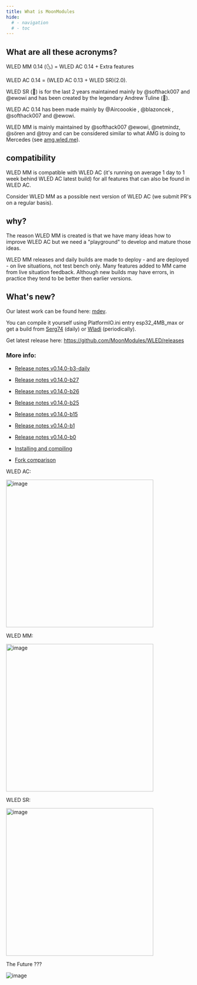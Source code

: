 ```yaml
---
title: What is MoonModules
hide:
  # - navigation
  # - toc
---
```

## What are all these acronyms?

WLED MM 0.14 (🌜) = WLED AC 0.14 + Extra features

WLED AC 0.14 = (WLED AC 0.13 + WLED SR)(2.0). 

WLED SR (🎸) is for the last 2 years maintained mainly by @softhack007 and @ewowi and has been created by the legendary Andrew Tuline (🎸).

WLED AC 0.14 has been made mainly by @Aircoookie , @blazoncek , @softhack007 and @ewowi. 

WLED MM is mainly maintained by @softhack007 @ewowi, @netmindz, @sören and @troy and can be considered similar to what AMG is doing to Mercedes (see [amg.wled.me](http://amg.wled.me/)).

## compatibility
WLED MM is compatible with WLED AC (it's running on average 1 day to 1 week behind WLED AC latest build) for all features that can also be found in WLED AC. 

Consider WLED MM as a possible next version of WLED AC (we submit PR's on a regular basis). 

## why?
The reason WLED MM is created is that we have many ideas how to improve WLED AC but we need a "playground" to develop and mature those ideas. 

WLED MM releases and daily builds are made to deploy - and are deployed - on live situations, not test bench only.
Many features added to MM came from live situation feedback.
Although new builds may have errors, in practice they tend to be better then earlier versions. 

## What's new?

Our latest work can be found here: [mdev](https://github.com/MoonModules/WLED/tree/mdev). 

You can compile it yourself using PlatformIO.ini entry esp32_4MB_max or get a build from [Serg74](https://github.com/srg74/WLED-wemos-shield/tree/master/resources/Firmware/%40MoonModules) (daily) or [Wladi](https://wled-install.github.io) (periodically). 

Get latest release here: <https://github.com/MoonModules/WLED/releases>

### More info:

* [Release notes v0.14.0-b3-daily](/moonmodules/release-notes-v0.14.0-b3-daily)

* [Release notes v0.14.0-b27](/moonmodules/release-notes-v0.14.0-b27)

* [Release notes v0.14.0-b26](/moonmodules/release-notes-v0.14.0-b26)

* [Release notes v0.14.0-b25](/moonmodules/release-notes-v0.14.0-b25)

* [Release notes v0.14.0-b15](/moonmodules/release-notes-v0.14.0-b15)

* [Release notes v0.14.0-b1](/moonmodules/release-notes-v0.14.0-b1)

* [Release notes v0.14.0-b0](/moonmodules/release-notes-v0.14.0-b0)

* [Installing and compiling](/moonmodules/Installing-and-Compiling/)

* [Fork comparison](/moonmodules/fork-comparison/)

WLED AC:

<img width="400" alt="image" src="https://user-images.githubusercontent.com/91013628/214047603-f5fa4f97-77ae-4519-9558-3a6cbf9eb583.png">

WLED MM:

<img width="400" alt="image" src="https://user-images.githubusercontent.com/91013628/214047693-d9eb1e96-e006-46d8-96b6-4be18b9c03e4.png">

WLED SR:

<img width="400" alt="image" src="https://user-images.githubusercontent.com/91013628/223692910-78d2fb50-5bcb-420b-ad47-6c4f672237a2.JPG">

The Future ???

![image](https://github.com/MoonModules/WLED-Docs/assets/1737159/ffcc34e9-3c37-42d1-a977-c4df0fd76369)



